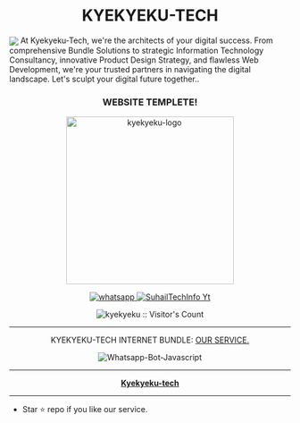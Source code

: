 <h1 align="center"> KYEKYEKU-TECH</h1> 
<img src="https://telegra.ph/file/dc12dff813aa2122f63d6.jpg"
<p align="center"> At Kyekyeku-Tech, we're the architects of your digital success. From comprehensive Bundle Solutions to strategic Information Technology Consultancy, innovative Product Design Strategy, and flawless Web Development, we're your trusted partners in navigating the digital landscape. Let's sculpt your digital future together.. </p>

 
<h3 align="center"> WEBSITE TEMPLETE! </h3> 




<p align="center">
  <a href="https://Wa.me/+233545454000">
    <img alt="kyekyeku-logo" height="300" src="https://telegra.ph/file/7bc2c08d3b722da63e2b6.jpg">
  </a>
</p>
    
   
   
<p align="center">
  <a href="https://wa.me/+233545454000?text=Hi+Bro--+I+Need+Help.+I+messaged+you+from+Kyekyeku+Repo" target="_blank">
    <img alt="whatsapp" src="https://img.shields.io/badge/ Whatsapp -25D366?style=for-the-badge&logo=whatsapp&logoColor=white" />
  </a>
  </a>
  <a aria-label="kyekyeku-tech" href="https://youtube.com/@codingmidset" target="_blank">
    <img alt="SuhailTechInfo Yt" src="https://img.shields.io/youtube/channel/subscribers/UC-1I2UvMzF5DHaGK_c8iJcw" target="_blank" />
  </a>

</p>
<p align="center"><img src="https://profile-counter.glitch.me/{Kyekyeku}/count.svg" alt="kyekyeku :: Visitor's Count" /></p>

---




<p align="center"> KYEKYEKU-TECH INTERNET BUNDLE:
  <a href="https://kyekyeku.github.io/service.html">OUR SERVICE.</a>
</p>
<p align="center">
  <img title="Whatsapp-Bot-Javascript" src="https://img.shields.io/badge/Javascript-363303?style=for-the-badge&logo=javascript&logoColor=c6c631"></img>
</p>

---

<p align="center">
  <a href="https://github.com/Kyekyeku"><b>Kyekyeku-tech</b></a>
</p>

---

- Star ⭐ repo if you like our service.
